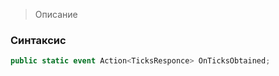 
> Описание

### Синтаксис
```csharp
public static event Action<TicksResponce> OnTicksObtained;
```
